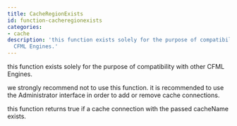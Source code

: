```yaml
---
title: CacheRegionExists
id: function-cacheregionexists
categories:
- cache
description: 'this function exists solely for the purpose of compatibility with other
  CFML Engines.'
---
```


this function exists solely for the purpose of compatibility with other CFML Engines.  

we strongly recommend not to use this function.
it is recommended to use the Administrator interface in order to add or remove cache connections.

this function returns true if a cache connection with the passed cacheName exists.
